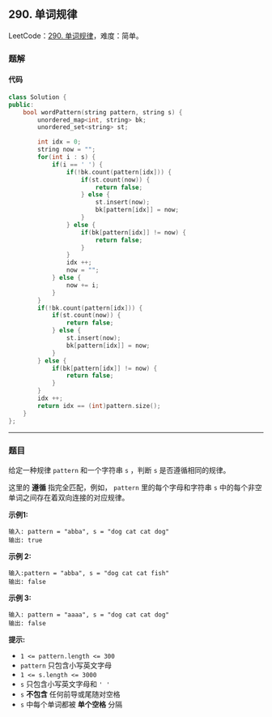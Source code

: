 ## 290. 单词规律

LeetCode：[290. 单词规律](https://leetcode.cn/problems/word-pattern/)，难度：简单。

### 题解

#### 代码

```c++
class Solution {
public:
    bool wordPattern(string pattern, string s) {
        unordered_map<int, string> bk;
        unordered_set<string> st;

        int idx = 0;
        string now = "";
        for(int i : s) {
            if(i == ' ') {
                if(!bk.count(pattern[idx])) {
                    if(st.count(now)) {
                        return false;
                    } else {
                        st.insert(now);
                        bk[pattern[idx]] = now;
                    }
                } else {
                    if(bk[pattern[idx]] != now) {
                        return false;
                    }
                }
                idx ++;
                now = "";
            } else {
                now += i;
            }
        }
        if(!bk.count(pattern[idx])) {
            if(st.count(now)) {
                return false;
            } else {
                st.insert(now);
                bk[pattern[idx]] = now;
            }
        } else {
            if(bk[pattern[idx]] != now) {
                return false;
            }
        }
        idx ++;
        return idx == (int)pattern.size();
    }
};
```



---



### 题目

给定一种规律 `pattern` 和一个字符串 `s` ，判断 `s` 是否遵循相同的规律。

这里的 **遵循** 指完全匹配，例如， `pattern` 里的每个字母和字符串 `s` 中的每个非空单词之间存在着双向连接的对应规律。

 

**示例1:**

```
输入: pattern = "abba", s = "dog cat cat dog"
输出: true
```

**示例 2:**

```
输入:pattern = "abba", s = "dog cat cat fish"
输出: false
```

**示例 3:**

```
输入: pattern = "aaaa", s = "dog cat cat dog"
输出: false
```

 

**提示:**

- `1 <= pattern.length <= 300`
- `pattern` 只包含小写英文字母
- `1 <= s.length <= 3000`
- `s` 只包含小写英文字母和 `' '`
- `s` **不包含** 任何前导或尾随对空格
- `s` 中每个单词都被 **单个空格** 分隔


